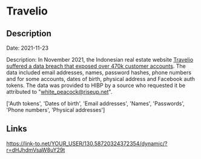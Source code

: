 # Travelio

## Description

Date: 2021-11-23

Description:
In November 2021, the Indonesian real estate website <a href="https://www.riskbasedsecurity.com/2021/12/14/dark-web-roundup-november-2021/" target="_blank" rel="noopener">Travelio suffered a data breach that exposed over 470k customer accounts</a>. The data included email addresses, names, password hashes, phone numbers and for some accounts, dates of birth, physical address and Facebook auth tokens. The data was provided to HIBP by a source who requested it be attributed to &quot;white_peacock@riseup.net&quot;.


['Auth tokens', 'Dates of birth', 'Email addresses', 'Names', 'Passwords', 'Phone numbers', 'Physical addresses']

## Links

https://link-to.net/YOUR_USER/130.58720324372354/dynamic/?r=dHJhdmVsaW8uY29t